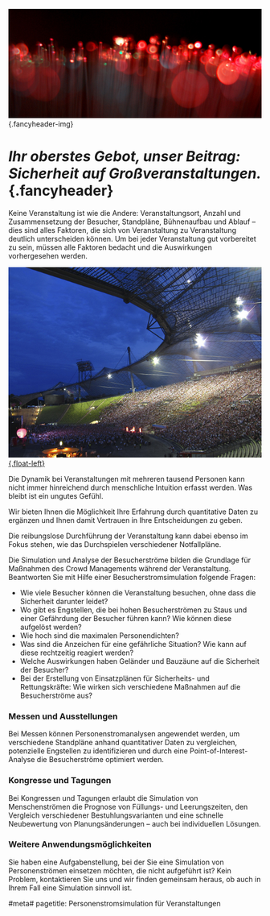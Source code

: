 ![](/img/accurate-bild-start.jpg) {.fancyheader-img}
# *Ihr oberstes Gebot, unser Beitrag: Sicherheit auf Großveranstaltungen.* {.fancyheader}

Keine Veranstaltung ist wie die Andere:
Veranstaltungsort, Anzahl und Zusammensetzung der Besucher, Standpläne, Bühnenaufbau und Ablauf – dies sind alles  Faktoren, die sich von Veranstaltung zu Veranstaltung deutlich unterscheiden können.
Um bei jeder Veranstaltung gut vorbereitet zu sein, müssen alle Faktoren bedacht und die Auswirkungen vorhergesehen werden.

[![Public Viewing im Olympiastadium, EM2012 - ITA-DEU, by Ole.Pophal on Flickr (CC BY-SA 2.0)](/img/public_viewing_olympiastadion_by_Ole_Pophal_on_flickr.jpg) {.float-left}](https://www.flickr.com/photos/olepophal/7466279868)

Die Dynamik bei Veranstaltungen mit mehreren tausend Personen kann nicht immer hinreichend durch menschliche Intuition erfasst werden. Was bleibt ist ein ungutes Gefühl.

Wir bieten Ihnen die Möglichkeit Ihre Erfahrung durch quantitative Daten zu ergänzen und Ihnen damit Vertrauen in Ihre Entscheidungen zu geben.

Die reibungslose Durchführung der Veranstaltung kann dabei ebenso im Fokus stehen, wie das Durchspielen verschiedener Notfallpläne.

Die Simulation und Analyse der Besucherströme bilden die Grundlage für Maßnahmen des Crowd Managements während der Veranstaltung.
Beantworten Sie mit Hilfe einer Besucherstromsimulation folgende Fragen:

- Wie viele Besucher können die Veranstaltung besuchen, ohne dass die Sicherheit darunter leidet?
- Wo gibt es Engstellen, die bei hohen Besucherströmen zu Staus und einer Gefährdung der Besucher führen kann? Wie können diese aufgelöst werden?
- Wie hoch sind die maximalen Personendichten?
- Was sind die Anzeichen für eine gefährliche Situation? Wie kann auf diese rechtzeitig reagiert werden?
- Welche Auswirkungen haben Geländer und Bauzäune auf die Sicherheit der Besucher?
- Bei der Erstellung von Einsatzplänen für Sicherheits- und Rettungskräfte: Wie wirken sich verschiedene Maßnahmen auf die Besucherströme aus?


### Messen und Ausstellungen

Bei Messen können Personenstromanalysen angewendet werden, um verschiedene Standpläne anhand quantitativer Daten zu vergleichen, potenzielle Engstellen zu identifizieren und durch eine Point-of-Interest-Analyse die Besucherströme optimiert werden.


### Kongresse und Tagungen

Bei Kongressen und Tagungen erlaubt die Simulation von Menschenströmen die Prognose von Füllungs- und Leerungszeiten, den Vergleich verschiedener Bestuhlungsvarianten und eine schnelle Neubewertung von Planungsänderungen – auch bei individuellen Lösungen.


### Weitere Anwendungsmöglichkeiten

Sie haben eine Aufgabenstellung, bei der Sie eine Simulation von Personenströmen einsetzen möchten, die nicht aufgeführt ist?
Kein Problem, kontaktieren Sie uns und wir finden gemeinsam heraus, ob auch in Ihrem Fall eine Simulation sinnvoll ist.


#meta#
pagetitle: Personenstromsimulation für Veranstaltungen

